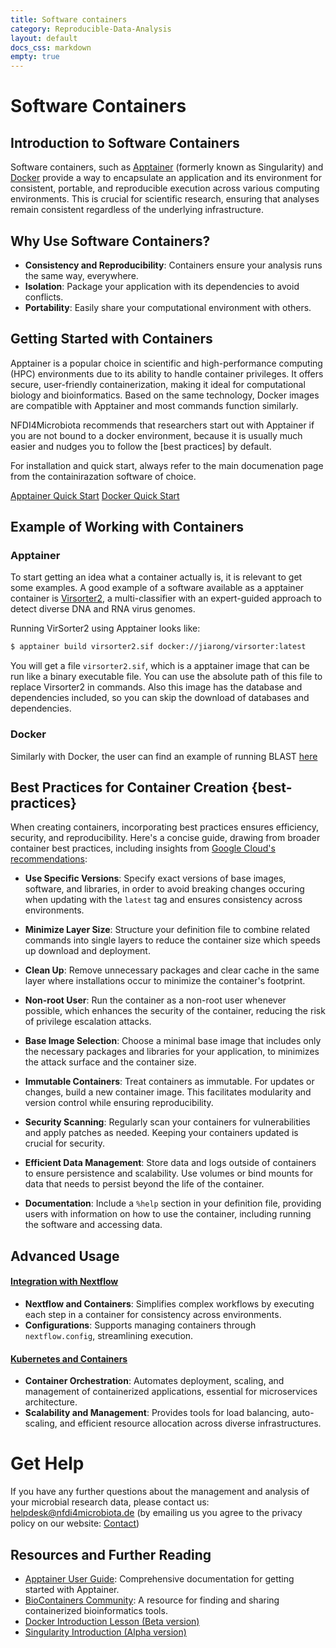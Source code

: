 ```yaml
---
title: Software containers
category: Reproducible-Data-Analysis
layout: default
docs_css: markdown
empty: true
---
```


# Software Containers

## Introduction to Software Containers
Software containers, such as [Apptainer](https://apptainer.org/) (formerly known as Singularity) and [Docker](https://www.docker.com/) provide a way to encapsulate an application and its environment for consistent, portable, and reproducible execution across various computing environments.
This is crucial for scientific research, ensuring that analyses remain consistent regardless of the underlying infrastructure.

## Why Use Software Containers?
- **Consistency and Reproducibility**: Containers ensure your analysis runs the same way, everywhere.
- **Isolation**: Package your application with its dependencies to avoid conflicts.
- **Portability**: Easily share your computational environment with others.

## Getting Started with Containers
Apptainer is a popular choice in scientific and high-performance computing (HPC) environments due to its ability to handle container privileges.
It offers secure, user-friendly containerization, making it ideal for computational biology and bioinformatics.
Based on the same technology, Docker images are compatible with Apptainer and most commands function similarly.

NFDI4Microbiota recommends that researchers start out with Apptainer if you are not bound to a docker environment, because it is usually much easier and nudges you to follow the [best practices] by default.

For installation and quick start, always refer to the main documenation page from the containirazation software of choice.

[Apptainer Quick Start](https://apptainer.org/docs/user/latest/quick_start.html)
[Docker Quick Start](https://docs.docker.com/guides/get-started/)


## Example of Working with Containers

### Apptainer
To start getting an idea what a container actually is, it is relevant to get some examples.
A good example of a software available as a apptainer container is [Virsorter2](https://github.com/jiarong/VirSorter2), a multi-classifier with an expert-guided approach to detect diverse DNA and RNA virus genomes.

Running VirSorter2 using Apptainer looks like:
```sh
$ apptainer build virsorter2.sif docker://jiarong/virsorter:latest
```
You will get a file `virsorter2.sif`, which is a apptainer image that can be run like a binary executable file.
You can use the absolute path of this file to replace Virsorter2 in commands.
Also this image has the database and dependencies included, so you can skip the download of databases and dependencies.

### Docker
Similarly with Docker, the user can find an example of running BLAST [here](https://biocontainers-edu.readthedocs.io/en/latest/running_example.html)


## Best Practices for Container Creation {best-practices}
When creating containers, incorporating best practices ensures efficiency, security, and reproducibility. Here's a concise guide, drawing from broader container best practices, including insights from [Google Cloud's recommendations](https://cloud.google.com/architecture/best-practices-for-building-containers):

- **Use Specific Versions**: Specify exact versions of base images, software, and libraries, in order to avoid breaking changes occuring when updating with the `latest` tag and ensures consistency across environments.

- **Minimize Layer Size**: Structure your definition file to combine related commands into single layers to reduce the container size which speeds up download and deployment.

- **Clean Up**: Remove unnecessary packages and clear cache in the same layer where installations occur to minimize the container's footprint.

- **Non-root User**: Run the container as a non-root user whenever possible, which enhances the security of the container, reducing the risk of privilege escalation attacks.

- **Base Image Selection**: Choose a minimal base image that includes only the necessary packages and libraries for your application, to minimizes the attack surface and the container size.

- **Immutable Containers**: Treat containers as immutable.
For updates or changes, build a new container image.
This facilitates modularity and version control while ensuring reproducibility.

- **Security Scanning**: Regularly scan your containers for vulnerabilities and apply patches as needed.
Keeping your containers updated is crucial for security.

- **Efficient Data Management**: Store data and logs outside of containers to ensure persistence and scalability.
Use volumes or bind mounts for data that needs to persist beyond the life of the container.

- **Documentation**: Include a `%help` section in your definition file, providing users with information on how to use the container, including running the software and accessing data.


## Advanced Usage
#### [Integration with Nextflow](https://www.nextflow.io/docs/latest/container.html)
- **Nextflow and Containers**: Simplifies complex workflows by executing each step in a container for consistency across environments.
- **Configurations**: Supports managing containers through `nextflow.config`, streamlining execution.

#### [Kubernetes and Containers](https://kubernetes.io/docs/home/)
- **Container Orchestration**: Automates deployment, scaling, and management of containerized applications, essential for microservices architecture.
- **Scalability and Management**: Provides tools for load balancing, auto-scaling, and efficient resource allocation across diverse infrastructures.

# Get Help
If you have any further questions about the management and analysis of your microbial research data, please contact us: [helpdesk@nfdi4microbiota.de](mailto:helpdesk@nfdi4microbiota.de) (by emailing us you agree to the privacy policy on our website: [Contact](https://nfdi4microbiota.de/contact-form/))

## Resources and Further Reading
- [Apptainer User Guide](https://apptainer.org/docs/user/latest/introduction.html): Comprehensive documentation for getting started with Apptainer.
- [BioContainers Community](https://biocontainers.pro/): A resource for finding and sharing containerized bioinformatics tools.
- [Docker Introduction Lesson (Beta version)](https://carpentries-incubator.github.io/docker-introduction/)
- [Singularity Introduction (Alpha version)](https://carpentries-incubator.github.io/singularity-introduction/)
